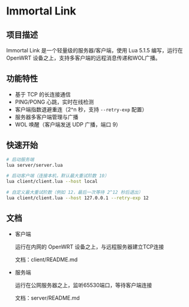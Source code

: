# Immortal Link

## 项目描述 

Immortal Link 是一个轻量级的服务器/客户端，使用 Lua 5.1.5 编写，运行在 OpenWRT 设备之上，支持多客户端的远程消息传递和WOL广播。

## 功能特性
- 基于 TCP 的长连接通信
- PING/PONG 心跳，实时在线检测
- 客户端指数退避重连（2^n 秒，支持 `--retry-exp` 配置）
- 服务器多客户端管理与广播
- WOL 唤醒（客户端发送 UDP 广播，端口 9）

## 快速开始
```bash
# 启动服务端
lua server/server.lua

# 启动客户端（连接本机，默认最大重试阶数 10）
lua client/client.lua --host local

# 自定义最大重试阶数（例如 12，最后一次等待 2^12 秒后退出）
lua client/client.lua --host 127.0.0.1 --retry-exp 12
```

## 文档
- 客户端

    运行在内网的 OpenWRT 设备之上，与远程服务器建立TCP连接

    文档：client/README.md


- 服务端

    运行在公网服务器之上，监听65530端口，等待客户端连接

    文档：server/README.md
